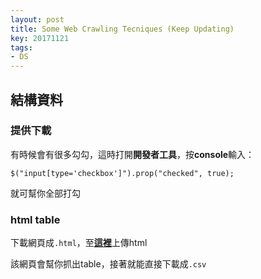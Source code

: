 ```yaml
---
layout: post
title: Some Web Crawling Tecniques (Keep Updating)
key: 20171121
tags:
- DS
---
```


## 結構資料
### 提供下載

有時候會有很多勾勾，這時打開**開發者工具**，按**console**輸入：
```
$("input[type='checkbox']").prop("checked", true);
```
就可幫你全部打勾

### html table
下載網頁成`.html`，至[**這裡**](http://www.convertcsv.com/html-table-to-csv.htm)上傳html

該網頁會幫你抓出table，接著就能直接下載成`.csv`